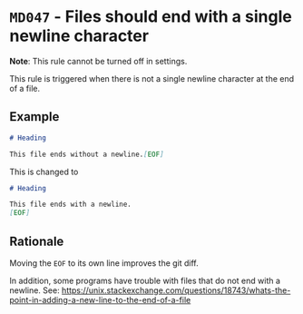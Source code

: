 # `MD047` - Files should end with a single newline character

**Note**: This rule cannot be turned off in settings.

This rule is triggered when there is not a single newline character at the end of a file.

## Example

```markdown
# Heading

This file ends without a newline.[EOF]
```

This is changed to

```markdown
# Heading

This file ends with a newline.
[EOF]
```

## Rationale

Moving the `EOF` to its own line improves the git diff.

In addition, some programs have trouble with files that do not end with a newline.  See: <https://unix.stackexchange.com/questions/18743/whats-the-point-in-adding-a-new-line-to-the-end-of-a-file>
